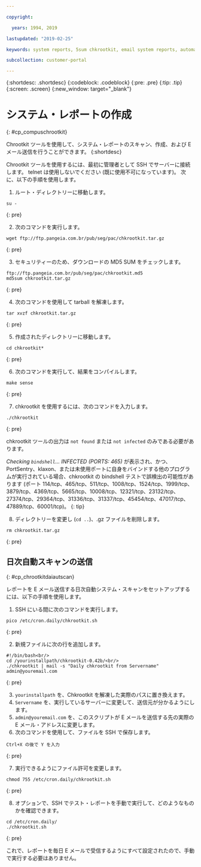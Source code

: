 ```yaml
---

copyright:

  years: 1994, 2019

lastupdated: "2019-02-25"

keywords: system reports, 5sum chkrootkit, email system reports, automated scans 

subcollection: customer-portal

---
```


{:shortdesc: .shortdesc}
{:codeblock: .codeblock}
{:pre: .pre}
{:tip: .tip}
{:screen: .screen}
{:new_window: target="_blank"}

# システム・レポートの作成
{: #cp_compuschrootkit}

Chrootkit ツールを使用して、システム・レポートのスキャン、作成、および E メール送信を行うことができます。
{:shortdesc}

Chrootkit ツールを使用するには、最初に管理者として SSH でサーバーに接続します。 telnet は使用しないでください (既に使用不可になっています)。 次に、以下の手順を使用します。

1. ルート・ディレクトリーに移動します。  

  ```
  su -
  ```
  {: pre}

2. 次のコマンドを実行します。

  ```
  wget ftp://ftp.pangeia.com.br/pub/seg/pac/chkrootkit.tar.gz
  ```
  {: pre}

3. セキュリティーのため、ダウンロードの MD5 SUM をチェックします。<br/>

  ```
  ftp://ftp.pangeia.com.br/pub/seg/pac/chkrootkit.md5
  md5sum chkrootkit.tar.gz
  ```
  {: pre}

4. 次のコマンドを使用して tarball を解凍します。<br/>

  ```
  tar xvzf chkrootkit.tar.gz
  ```
  {: pre}

5. 作成されたディレクトリーに移動します。

  ```
  cd chkrootkit*
  ```
  {: pre}

6. 次のコマンドを実行して、結果をコンパイルします。

  ```
  make sense
  ```
  {: pre}

7. chkrootkit を使用するには、次のコマンドを入力します。

  ```
  ./chkrootkit
  ```
  {: pre}

chkrootkit ツールの出力は `not found` または `not infected` のみである必要があります。

*Checking `bindshell`... INFECTED (PORTS: 465)* が表示され、かつ、PortSentry、klaxon、または未使用ポートに自身をバインドする他のプログラムが実行されている場合、chkrootkit の bindshell テストで誤検出の可能性があります (ポート 114/tcp、465/tcp、511/tcp、1008/tcp、1524/tcp、1999/tcp、3879/tcp、4369/tcp、5665/tcp、10008/tcp、12321/tcp、23132/tcp、27374/tcp、29364/tcp、31336/tcp、31337/tcp、45454/tcp、47017/tcp、47889/tcp、60001/tcp)。
{: tip}

8. ディレクトリーを変更し (`cd ..`)、.gz ファイルを削除します。  

  ```
  rm chkrootkit.tar.gz
  ```
  {: pre}

## 日次自動スキャンの送信
{: #cp_chrootkitdaiautscan}

レポートを E メール送信する日次自動システム・スキャンをセットアップするには、以下の手順を使用します。

1. SSH にいる間に次のコマンドを実行します。

  ```
  pico /etc/cron.daily/chkrootkit.sh
  ```
  {: pre}

2. 新規ファイルに次の行を追加します。

  ```
  #!/bin/bash<br/>
  cd /yourinstallpath/chkrootkit-0.42b/<br/>
  ./chkrootkit | mail -s "Daily chkrootkit from Servername" admin@youremail.com
  ```
  {: pre}

3. `yourinstallpath` を、Chkrootkit を解凍した実際のパスに置き換えます。
4. `Servername` を、実行しているサーバーに変更して、送信元が分かるようにします。
5. `admin@youremail.com` を、このスクリプトが E メールを送信する先の実際の E メール・アドレスに変更します。
6. 次のコマンドを使用して、ファイルを SSH で保存します。

  ```
  Ctrl+X の後で Y を入力
  ```
  {: pre}

7. 実行できるようにファイル許可を変更します。

  ```
  chmod 755 /etc/cron.daily/chkrootkit.sh
  ```
  {: pre}

8.  オプションで、SSH でテスト・レポートを手動で実行して、どのようなものかを確認できます。

  ```
  cd /etc/cron.daily/
  ./chkrootkit.sh
  ```
  {: pre}

これで、レポートを毎日 E メールで受信するようにすべて設定されたので、手動で実行する必要はありません。

